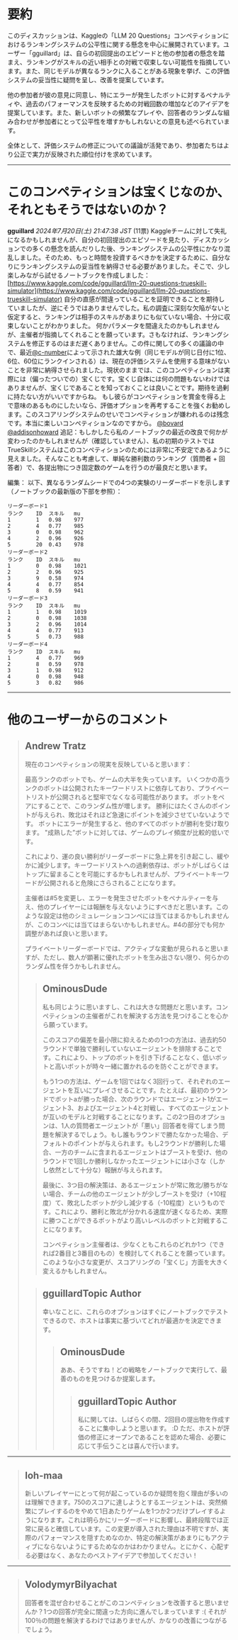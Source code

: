 # 要約 
このディスカッションは、Kaggleの「LLM 20 Questions」コンペティションにおけるランキングシステムの公平性に関する懸念を中心に展開されています。ユーザー「gguillard」は、自らの初回提出のエピソードと他の参加者の懸念を踏まえ、ランキングがスキルの近い相手との対戦で収束しない可能性を指摘しています。また、同じモデルが異なるランクに入ることがある現象を挙げ、この評価システムの妥当性に疑問を呈し、改善を提案しています。

他の参加者が彼の意見に同意し、特にエラーが発生したボットに対するペナルティや、過去のパフォーマンスを反映するための対戦回数の増加などのアイデアを提案しています。また、新しいボットの頻繁なプレイや、回答者のランダムな組み合わせが参加者にとって公平性を増すかもしれないとの意見も述べられています。

全体として、評価システムの修正についての議論が活発であり、参加者たちはより公正で実力が反映された順位付けを求めています。

---
# このコンペティションは宝くじなのか、それともそうではないのか？
**gguillard** *2024年7月20日(土) 21:47:38 JST* (11票)
Kaggleチームに対して失礼になるかもしれませんが、自分の初回提出のエピソードを見たり、ディスカッションでの多くの懸念を読んだりした後、ランキングシステムの公平性にかなり混乱しました。そのため、もっと時間を投資するべきかを決定するために、自分なりにランキングシステムの妥当性を納得させる必要がありました。そこで、少し楽しみながら試せるノートブックを作成しました：
[https://www.kaggle.com/code/gguillard/llm-20-questions-trueskill-simulator](https://www.kaggle.com/code/gguillard/llm-20-questions-trueskill-simulator)
自分の直感が間違っていることを証明できることを期待していましたが、逆にそうではありませんでした。私の調査に深刻な欠陥がないと仮定すると、ランキングは相手のスキルがあまりにも似ていない場合、十分に収束しないことがわかりました。
何かパラメータを間違えたのかもしれませんが、主催者が指摘してくれることを願っています。さもなければ、ランキングシステムを修正するのはまだ遅くありません。この件に関しての多くの議論の中で、最近[@c-number](https://www.kaggle.com/c-number)によって示された雄大な例（同じモデルが同じ日付に1位、6位、60位にランクインされる）は、現在の評価システムを使用する意味がないことを非常に納得させられました。現状のままでは、このコンペティションは実際には（偏ったついでの）宝くじです。宝くじ自体には何の問題もないわけではありませんが、宝くじであることを知っておくことは良いことです。期待を過剰に持たない方がいいですからね。
もし彼らがコンペティションを賞金を得る上で意味のあるものにしたいなら、評価オプションを再考することを強くお勧めします。このスコアリングシステムのせいでコンペティションが嫌われるのは残念です。本当に楽しいコンペティションなのですから。
[@bovard](https://www.kaggle.com/bovard) [@addisonhoward](https://www.kaggle.com/addisonhoward)
追記：もしかしたら私のノートブックの最近の改良で何かが変わったのかもしれませんが（確認していません）、私の初期のテストではTrueSkillシステムはこのコンペティションのためには非常に不安定であるように見えました。そんなことも考慮して、単純な勝利数のランキング（質問者 + 回答者）で、各提出物につき固定数のゲームを行うのが最良だと思います。

編集：
以下、異なるランダムシードでの4つの実験のリーダーボードを示します（ノートブックの最新版の下部を参照）：
```
リーダーボード1
ランク    ID  スキル   mu
1        1   0.98    977
2        4   0.77    985
3        0   0.98    962
4        2   0.96    926
5        20  0.43    978
リーダーボード2
ランク    ID  スキル   mu
1        0   0.98    1021
2        2   0.96    925
3        9   0.58    974
4        4   0.77    854
5        8   0.59    941
リーダーボード3
ランク    ID  スキル   mu
1        1   0.98    1019
2        0   0.98    1038
3        2   0.96    1014
4        4   0.77    913
5        5   0.73    988
リーダーボード4
ランク    ID  スキル   mu
1        4   0.77    969
2        8   0.59    978
3        1   0.98    912
4        0   0.98    948
5        3   0.82    986
```
---
# 他のユーザーからのコメント
> ## Andrew Tratz
> 
> 現在のコンペティションの現実を反映していると思います：
> 
> 最高ランクのボットでも、ゲームの大半を失っています。
> いくつかの高ランクのボットは公開されたキーワードリストに依存しており、プライベートリストが公開されると堅牢でなくなる可能性があります。
> ボットをペアにすることで、このランダム性が増します。
> 勝利にはたくさんのポイントが与えられ、敗北はそれほど急速にポイントを減少させていないようです。
> ボットにエラーが発生すると、他のすべてのボットが勝利を受け取ります。
> "成熟した”ボットに対しては、ゲームのプレイ頻度が比較的低いです。
> 
> これにより、運の良い勝利がリーダーボードに急上昇を引き起こし、緩やかに減少します。キーワードリストへの過剰依存は、ボットがしばらくはトップに留まることを可能にするかもしれませんが、プライベートキーワードが公開されると危険にさらされることになります。
> 
> 主催者は#5を変更し、エラーを発生させたボットをペナルティーを与え、他のプレイヤーには報酬を与えないようにすべきだと思います。このような設定は他のシミュレーションコンペには当てはまるかもしれませんが、このコンペには当てはまらないかもしれません。#4の部分でも何か調整があれば良いと思います。
> 
> プライベートリーダーボードでは、アクティブな変動が見られると思いますが、ただし、数人が顕著に優れたボットを生み出さない限り、何らかのランダム性を伴うかもしれません。
>
> > ## OminousDude
> > 
> > 私も同じように思いますし、これは大きな問題だと思います。コンペティションの主催者がこれを解決する方法を見つけることを心から願っています。
> >
> > このスコアの偏差を最小限に抑えるための1つの方法は、過去約50ラウンドで単独で勝利していないエージェントを排除することです。これにより、トップのボットを引き下げることなく、低いボットと高いボットが時々一緒に置かれるのを防ぐことができます。
> >
> > もう1つの方法は、ゲームを1回ではなく3回行って、それぞれのエージェントを互いにプレイさせることです。たとえば、最初のラウンドでボットaが勝った場合、次のラウンドではエージェント1がエージェント3、およびエージェント4と対戦し、すべてのエージェントが互いのモデルと対戦することになります。この2つ目のオプションは、1人の質問者エージェントが「悪い」回答者を得てしまう問題を解決するでしょう。もし誰もラウンドで勝たなかった場合、デフォルトのポイントが与えられます。もし2ラウンドが勝利した場合、一方のチームに含まれるエージェントはブーストを受け、他のラウンドで1回しか勝利しなかったエージェントには小さな（しかし依然として十分な）報酬が与えられます。
> >
> > 最後に、3つ目の解決策は、あるエージェントが常に敗北/勝ちがない場合、チームの他のエージェントが少しブーストを受け（+10程度）て、敗北したボットが少し減少する（-10程度）というものです。これにより、勝利と敗北が分かれる速度が速くなるため、実際に勝つことができるボットがより高いレベルのボットと対戦することになります。
> >
> > コンペティション主催者は、少なくともこれらのどれか1つ（できれば2番目と3番目のもの）を検討してくれることを願っています。このような小さな変更が、スコアリングの「宝くじ」方面を大きく変えるかもしれません。
> 
> > 
> > ## gguillardTopic Author
> > 
> > 幸いなことに、これらのオプションはすぐにノートブックでテストできるので、ホストは事実に基づいてどれが最適かを決定できます。
> > 
> > > ## OminousDude
> > > 
> > > ああ、そうですね！どの戦略をノートブックで実行して、最善のものを見つけるか提案します。
> > >
> > > > ## gguillardTopic Author
> > > > 私に関しては、しばらくの間、2回目の提出物を作成することに集中しようと思います。 :D
> > > > ただ、ホストが評価の修正にオープンであることを認めた場合、必要に応じて手伝うことは喜んで行います。
> > > > 
---
> ## loh-maa
> 
> 新しいプレイヤーにとって何が起こっているのか疑問を抱く理由が多いのは理解できます。750のスコアに達しようとするエージェントは、突然頻繁にプレイするのをやめて1日あたりゲームを1つか2つだけプレイするようになります。これは明らかにリーダーボードに影響し、最終段階では正常に戻ると確信しています。この変更が導入された理由は不明ですが、実際のパフォーマンスを隠すためなのか、特定の解決策があまりにもアクティブにならないようにするためなのかはわかりません。とにかく、心配する必要はなく、あなたのベストアイデアで参加してください！
> 
> 
---
> ## VolodymyrBilyachat
> 
> 回答者を混ぜ合わせることがこのコンペティションを改善すると思いませんか？1つの回答が完全に間違った方向に進んでしまっています :( それが100％の問題を解決するわけではありませんが、かなりの改善につながるでしょう。
